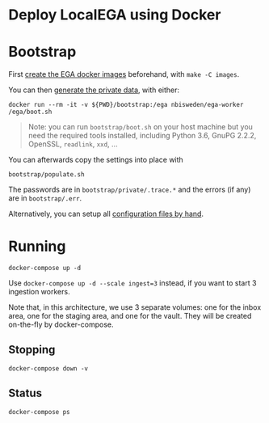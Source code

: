 # Deploy LocalEGA using Docker

# Bootstrap

First [create the EGA docker images](images) beforehand, with `make -C images`.

You can then [generate the private data](bootstrap), with either:

	docker run --rm -it -v ${PWD}/bootstrap:/ega nbisweden/ega-worker /ega/boot.sh
	
> Note: you can run `bootstrap/boot.sh` on your host machine but
> you need the required tools installed, including Python 3.6, GnuPG
> 2.2.2, OpenSSL, `readlink`, `xxd`, ...
	
You can afterwards copy the settings into place with

	bootstrap/populate.sh

The passwords are in `bootstrap/private/.trace.*` and the errors (if any) are in `bootstrap/.err`.

Alternatively, you can setup all [configuration files by hand](bootstrap/yourself.md).

# Running

	docker-compose up -d
	
Use `docker-compose up -d --scale ingest=3` instead, if you want to
start 3 ingestion workers.

Note that, in this architecture, we use 3 separate volumes: one for
the inbox area, one for the staging area, and one for the vault. They
will be created on-the-fly by docker-compose.

## Stopping

	docker-compose down -v

## Status

	docker-compose ps
